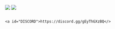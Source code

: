 ![](https://cdn.discordapp.com/attachments/1127744068693282877/1129811640464965632/artofwar-titre.png)
![](https://cdn.discordapp.com/attachments/1127744068693282877/1129649116851490826/RULES.png) 


                                                                                <a id="DISCORD">https://discord.gg/gEyThGXzBQ</>
